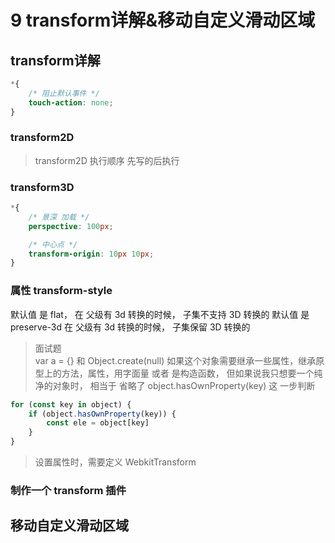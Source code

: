 # 9 transform详解&移动自定义滑动区域

## transform详解

```css
*{
	/* 阻止默认事件 */
	touch-action: none; 
}
```

### transform2D

> transform2D 执行顺序
先写的后执行

### transform3D

```css
*{
	/* 景深 加载 */
	perspective: 100px;

	/* 中心点 */
	transform-origin: 10px 10px;
}
```

### 属性 transform-style
默认值 是 flat， 在 父级有 3d 转换的时候， 子集不支持 3D 转换的
默认值 是 preserve-3d 在 父级有 3d 转换的时候， 子集保留 3D 转换的

> 面试题  
var a = {} 和 Object.create(null)
如果这个对象需要继承一些属性，继承原型上的方法，属性，用字面量 或者 是构造函数， 但如果说我只想要一个纯净的对象时，
相当于 省略了 object.hasOwnProperty(key) 这 一步判断 
```js
for (const key in object) {
	if (object.hasOwnProperty(key)) {
		const ele = object[key]
	}
}
```

> 设置属性时，需要定义 WebkitTransform

### 制作一个 transform 插件

## 移动自定义滑动区域
